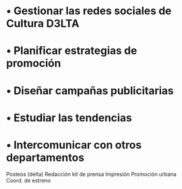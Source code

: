 # • Gestionar las redes sociales de Cultura D3LTA
# • Planificar estrategias de promoción
# • Diseñar campañas publicitarias
# • Estudiar las tendencias
# • Intercomunicar con otros departamentos
Posteos (delta)
Redacción kit de prensa
Impresión
Promoción urbana
Coord. de estreno